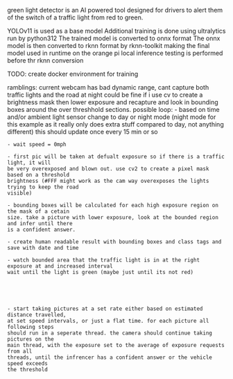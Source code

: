 green light detector is an AI powered tool designed
for drivers to alert them of the switch of a traffic
light from red to green.

YOLOv11 is used as a base model
Additional training is done using ultralytics run by
python312
The trained model is converted to onnx format 
The onnx model is then converted to rknn format by
rknn-toolkit making the final model used in runtime
on the orange pi
local inference testing is performed before thr rknn
conversion

TODO:
 create docker environment for training


ramblings:
current webcam has bad dynamic range, cant capture both traffic lights and the
road at night could be fine if i use cv to create a brightness mask then lower
exposure and recapture and look in bounding boxes around the over threshhold
sections. 
possible loop:
    - based on time and/or ambient light sensor change to day or night mode (night mode
    for this example as it really only does extra stuff compared to day, not anything
    different) this should update once every 15 min or so

    - wait speed = 0mph

    - first pic will be taken at defualt exposure so if there is a traffic light, it will
    be very overexposed and blown out. use cv2 to create a pixel mask based on a threshold
    brightness (#FFF might work as the cam way overexposes the lights trying to keep the road
    visible)

    - bounding boxes will be calculated for each high exposure region on the mask of a cetain 
    size. take a picture with lower exposure, look at the bounded region and infer until there
    is a confident answer.

    - create human readable result with bounding boxes and class tags and save with date and time

    - watch bounded area that the traffic light is in at the right exposure at and increased interval
    wait until the light is green (maybe just until its not red)





    - start taking pictures at a set rate either based on estimated distance travelled,
    at set speed intervals, or just a flat time. for each picture all following steps
    should run in a seperate thread. the camera should continue taking pictures on the 
    main thread, with the exposure set to the average of exposure requests from all
    threads, until the infrencer has a confident answer or the vehicle speed exceeds 
    the threshold